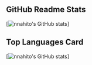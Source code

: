 ## GitHub Readme Stats
[![nnahito's GitHub stats](https://github-readme-stats.vercel.app/api?username=nnahito)]

## Top Languages Card
[![nnahito's GitHub stats](https://github-readme-stats.vercel.app/api/top-langs/?username=nnahito)]
